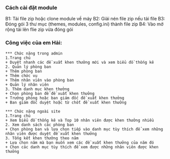 ### Cách cài đặt module
B1: Tải file zip hoặc clone module về máy 
B2: Giải nén file zip nếu tải file 
B3: Đóng gói 3 thư mục (themes, modules, config.ini) thành file zip 
B4: Vào mở rộng tải lên flie zip vừa đóng gói 

### Công việc của em Hải:
```
*** Chức năng trong admin
1.Trang chủ 
+ Duyệt nhanh các đề xuất khen thưởng mới và xem biểu đồ thống kê
2. Quản lý phòng ban
+ Thêm phòng ban 
+ Thêm chức vụ 
+ Thêm nhân viên vào phòng ban
+ Quản lý nhân viên
3. Thêm danh mục khen thưởng 
+ Chọn phòng ban để đề xuất khen thưởng 
+ Trưởng phòng hoặc ban giám đốc đề xuất khen thưởng
+ Ban giám đốc duyệt hoặc từ chốt đề xuất khen thưởng
```
```
*** Chức năng ngoài site 
1.Trang chủ 
+ Xem biểu đồ thống kê và Top 10 nhân viên được khen thưởng nhiều
2. Xem danh sách các phòng ban 
+ Chọn phòng ban và lựa chọn tiếp vào danh mục tùy thích để xem những nhân viên được duyệt đề xuất khen thưởng
3. Tổng kết khen thưởng theo năm 
+ Lựa chọn năm mà bạn muốn xem các đề xuất khen thưởng của năm đó 
+ Chọn các danh mục tùy thích đề xem được những nhân viên được khen thưởng
```


